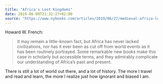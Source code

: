 ```yaml
---
title: "Africa's Lost Kingdoms"
date: 2019-06-09T21:32:27+02:00
source: "https://www.nybooks.com/articles/2019/06/27/medieval-africa-lost-kingdoms/"
---
```


Howard W. French:

> It may remain a little-known fact, but Africa has never lacked civilizations, nor has it ever been as cut off from world events as it has been routinely portrayed. Some remarkable new books make this case in scholarly but accessible terms, and they admirably complicate our understanding of Africa’s past and present.

There is still a lot of world out there, and a lot of history. The more I travel and read and learn, the more I realize just how ignorant and biased I am.
